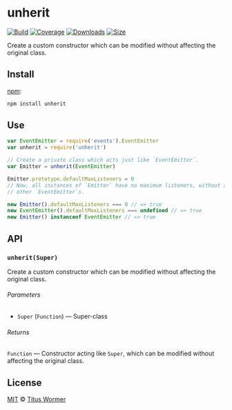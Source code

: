 # unherit

[![Build][build-badge]][build]
[![Coverage][coverage-badge]][coverage]
[![Downloads][downloads-badge]][downloads]
[![Size][size-badge]][size]

Create a custom constructor which can be modified without affecting the original
class.

## Install

[npm][]:

```sh
npm install unherit
```

## Use

```js
var EventEmitter = require('events').EventEmitter
var unherit = require('unherit')

// Create a private class which acts just like `EventEmitter`.
var Emitter = unherit(EventEmitter)

Emitter.prototype.defaultMaxListeners = 0
// Now, all instances of `Emitter` have no maximum listeners, without affecting
// other `EventEmitter`s.

new Emitter().defaultMaxListeners === 0 // => true
new EventEmitter().defaultMaxListeners === undefined // => true
new Emitter() instanceof EventEmitter // => true
```

## API

### `unherit(Super)`

Create a custom constructor which can be modified without affecting the original
class.

###### Parameters

- `Super` (`Function`) — Super-class

###### Returns

`Function` — Constructor acting like `Super`, which can be modified without
affecting the original class.

## License

[MIT][license] © [Titus Wormer][author]

<!-- Definitions -->

[build-badge]: https://img.shields.io/travis/wooorm/unherit.svg
[build]: https://travis-ci.org/wooorm/unherit
[coverage-badge]: https://img.shields.io/codecov/c/github/wooorm/unherit.svg
[coverage]: https://codecov.io/github/wooorm/unherit
[downloads-badge]: https://img.shields.io/npm/dm/unherit.svg
[downloads]: https://www.npmjs.com/package/unherit
[size-badge]: https://img.shields.io/bundlephobia/minzip/unherit.svg
[size]: https://bundlephobia.com/result?p=unherit
[npm]: https://docs.npmjs.com/cli/install
[license]: license
[author]: https://wooorm.com
